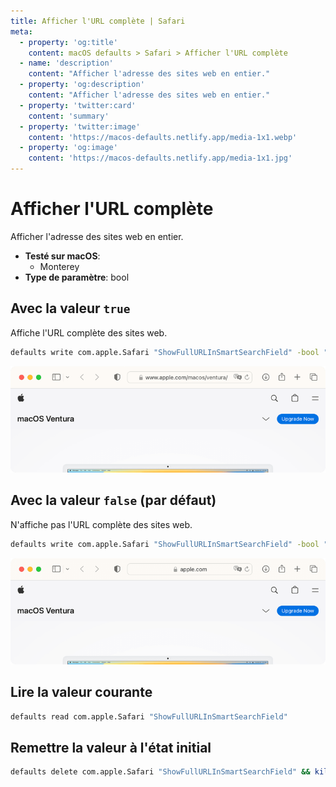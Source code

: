 ```yaml
---
title: Afficher l'URL complète | Safari
meta:
  - property: 'og:title'
    content: macOS defaults > Safari > Afficher l'URL complète
  - name: 'description'
    content: "Afficher l'adresse des sites web en entier."
  - property: 'og:description'
    content: "Afficher l'adresse des sites web en entier."
  - property: 'twitter:card'
    content: 'summary'
  - property: 'twitter:image'
    content: 'https://macos-defaults.netlify.app/media-1x1.webp'
  - property: 'og:image'
    content: 'https://macos-defaults.netlify.app/media-1x1.jpg'
---
```


# Afficher l'URL complète

Afficher l'adresse des sites web en entier.

<!-- break lists -->

- **Testé sur macOS**:
  - Monterey
- **Type de paramètre**: bool

## Avec la valeur `true`

Affiche l'URL complète des sites web.

```bash
defaults write com.apple.Safari "ShowFullURLInSmartSearchField" -bool "true" && killall Safari
```

<img
  src="../../safari/images/ShowFullURLInSmartSearchField/true.png"
  alt="Exemple avec la valeur true"
  width="740" height="207" style="height: auto"
/>

## Avec la valeur `false` (par défaut)

N'affiche pas l'URL complète des sites web.

```bash
defaults write com.apple.Safari "ShowFullURLInSmartSearchField" -bool "false" && killall Safari
```

<img
  src="../../safari/images/ShowFullURLInSmartSearchField/false.png"
  alt="Exemple avec la valeur false"
  width="740" height="207" style="height: auto"
/>

## Lire la valeur courante

```bash
defaults read com.apple.Safari "ShowFullURLInSmartSearchField"
```

## Remettre la valeur à l'état initial

```bash
defaults delete com.apple.Safari "ShowFullURLInSmartSearchField" && killall Safari
```
